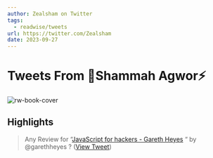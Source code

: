 ```yaml
---
author: Zealsham on Twitter
tags:
  - readwise/tweets
url: https://twitter.com/Zealsham
date: 2023-09-27
---
```

# Tweets From 🦢Shammah Agwor⚡️

![rw-book-cover](https://pbs.twimg.com/profile_images/1529422768202211329/eihQoupV.jpg)

## Highlights

> Any Review for “[JavaScript for hackers - Gareth Heyes](../../Personal/Book%20list/JavaScript%20for%20hackers%20-%20Gareth%20Heyes.md) “ by @garethheyes ? ([View Tweet](https://twitter.com/Zealsham/status/1705908904285118490))
